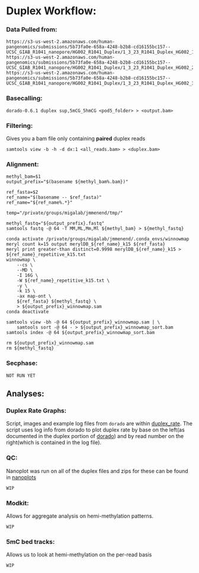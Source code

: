 # Duplex Workflow:

### Data Pulled from:
```
https://s3-us-west-2.amazonaws.com/human-pangenomics/submissions/5b73fa0e-658a-4248-b2b8-cd16155bc157--UCSC_GIAB_R1041_nanopore/HG002_R1041_Duplex/1_3_23_R1041_Duplex_HG002_1.fast5.tar
https://s3-us-west-2.amazonaws.com/human-pangenomics/submissions/5b73fa0e-658a-4248-b2b8-cd16155bc157--UCSC_GIAB_R1041_nanopore/HG002_R1041_Duplex/1_3_23_R1041_Duplex_HG002_2.fast5.tar
https://s3-us-west-2.amazonaws.com/human-pangenomics/submissions/5b73fa0e-658a-4248-b2b8-cd16155bc157--UCSC_GIAB_R1041_nanopore/HG002_R1041_Duplex/1_3_23_R1041_Duplex_HG002_3.fast5.tar
```
### Basecalling: 
```
dorado-0.6.1 duplex sup,5mCG_5hmCG <pod5_folder> > <output.bam>
```
### Filtering:
Gives you a bam file only containing **paired** duplex reads
```
samtools view -b -h -d dx:1 <all_reads.bam> > <duplex.bam>
```
### Alignment:
```
methyl_bam=$1
output_prefix="$(basename ${methyl_bam%.bam})"

ref_fasta=$2
ref_name="$(basename -- $ref_fasta)"
ref_name="${ref_name%.*}"

temp="/private/groups/migalab/jmmenend/tmp/"

methyl_fastq="${output_prefix}.fastq"
samtools fastq -@ 64 -T MM,ML,Mm,Ml ${methyl_bam} > ${methyl_fastq}

conda activate /private/groups/migalab/jmmenend/.conda_envs/winnowmap
meryl count k=15 output merylDB_${ref_name}_k15 ${ref_fasta}
meryl print greater-than distinct=0.9998 merylDB_${ref_name}_k15 > ${ref_name}_repetitive_k15.txt
winnowmap \
	--cs \
	--MD \
	-I 16G \
	-W ${ref_name}_repetitive_k15.txt \
	-y \
	-k 15 \
	-ax map-ont \
	${ref_fasta} ${methyl_fastq} \
	> ${output_prefix}_winnowmap.sam
conda deactivate

samtools view -bh -@ 64 ${output_prefix}_winnowmap.sam | \
	samtools sort -@ 64 - > ${output_prefix}_winnowmap_sort.bam
samtools index -@ 64 ${output_prefix}_winnowmap_sort.bam

rm ${output_prefix}_winnowmap.sam
rm ${methyl_fastq}
```
### Secphase:
```
NOT RUN YET
```

## Analyses:
### Duplex Rate Graphs:
Script, images and example log files from `dorado` are within [duplex_rate](duplex_rate/). The script uses log info from dorado to plot duplex rate by base on the left(as documented in the duplex portion of [dorado](https://github.com/nanoporetech/dorado)) and by read number on the right(which is contained in the log file).

### QC:
Nanoplot was run on all of the duplex files and zips for these can be found in [nanoplots](nanoplots/)
```
WIP
```

### Modkit:
Allows for aggregate analysis on hemi-methylation patterns.
```
WIP 
```

### 5mC bed tracks:
Allows us to look at hemi-methylation on the per-read basis
```
WIP
```